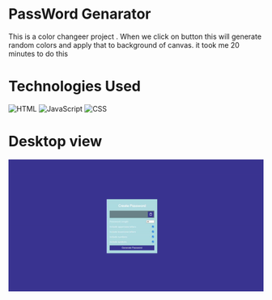 # PassWord Genarator

This is a color changeer project . When we click on button this will generate random colors and apply that to background of canvas.
it took me 20 minutes to do this

# Technologies Used
![HTML](https://img.shields.io/badge/-HTML-brightgreen) 
![JavaScript](https://img.shields.io/badge/-javaScript-yellow ) 
![CSS](https://img.shields.io/badge/CSS-green ) 

# Desktop view

![Desktopview](/Image/PasswordGenerator.gif) 